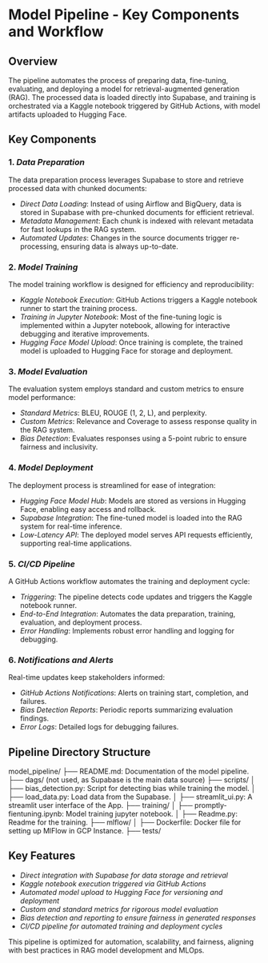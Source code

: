# Model Pipeline - Key Components and Workflow

## Overview
The pipeline automates the process of preparing data, fine-tuning, evaluating, and deploying a model for retrieval-augmented generation (RAG). The processed data is loaded directly into Supabase, and training is orchestrated via a Kaggle notebook triggered by GitHub Actions, with model artifacts uploaded to Hugging Face.

## Key Components

### 1. *Data Preparation*
The data preparation process leverages Supabase to store and retrieve processed data with chunked documents:
   - *Direct Data Loading*: Instead of using Airflow and BigQuery, data is stored in Supabase with pre-chunked documents for efficient retrieval.
   - *Metadata Management*: Each chunk is indexed with relevant metadata for fast lookups in the RAG system.
   - *Automated Updates*: Changes in the source documents trigger re-processing, ensuring data is always up-to-date.

### 2. *Model Training*
The model training workflow is designed for efficiency and reproducibility:
   - *Kaggle Notebook Execution*: GitHub Actions triggers a Kaggle notebook runner to start the training process.
   - *Training in Jupyter Notebook*: Most of the fine-tuning logic is implemented within a Jupyter notebook, allowing for interactive debugging and iterative improvements.
   - *Hugging Face Model Upload*: Once training is complete, the trained model is uploaded to Hugging Face for storage and deployment.

### 3. *Model Evaluation*
The evaluation system employs standard and custom metrics to ensure model performance:
   - *Standard Metrics*: BLEU, ROUGE (1, 2, L), and perplexity.
   - *Custom Metrics*: Relevance and Coverage to assess response quality in the RAG system.
   - *Bias Detection*: Evaluates responses using a 5-point rubric to ensure fairness and inclusivity.

### 4. *Model Deployment*
The deployment process is streamlined for ease of integration:
   - *Hugging Face Model Hub*: Models are stored as versions in Hugging Face, enabling easy access and rollback.
   - *Supabase Integration*: The fine-tuned model is loaded into the RAG system for real-time inference.
   - *Low-Latency API*: The deployed model serves API requests efficiently, supporting real-time applications.

### 5. *CI/CD Pipeline*
A GitHub Actions workflow automates the training and deployment cycle:
   - *Triggering*: The pipeline detects code updates and triggers the Kaggle notebook runner.
   - *End-to-End Integration*: Automates the data preparation, training, evaluation, and deployment process.
   - *Error Handling*: Implements robust error handling and logging for debugging.

### 6. *Notifications and Alerts*
Real-time updates keep stakeholders informed:
   - *GitHub Actions Notifications*: Alerts on training start, completion, and failures.
   - *Bias Detection Reports*: Periodic reports summarizing evaluation findings.
   - *Error Logs*: Detailed logs for debugging failures.

## Pipeline Directory Structure

model_pipeline/
├── README.md: Documentation of the model pipeline.
├── dags/ (not used, as Supabase is the main data source)
├── scripts/
│   ├── bias_detection.py: Script for detecting bias while training the model.
│   ├── load_data.py: Load data from the Supabase.
│   ├── streamlit_ui.py: A streamlit user interface of the App.
├── training/
│   ├── promptly-fientuning.ipynb: Model training jupyter notebook.
│   ├── Readme.py: Readme for the training.
├── mlflow/
│   ├── Dockerfile: Docker file for setting up MlFlow in GCP Instance.
├── tests/



## Key Features
   - *Direct integration with Supabase for data storage and retrieval*
   - *Kaggle notebook execution triggered via GitHub Actions*
   - *Automated model upload to Hugging Face for versioning and deployment*
   - *Custom and standard metrics for rigorous model evaluation*
   - *Bias detection and reporting to ensure fairness in generated responses*
   - *CI/CD pipeline for automated training and deployment cycles*

This pipeline is optimized for automation, scalability, and fairness, aligning with best practices in RAG model development and MLOps.